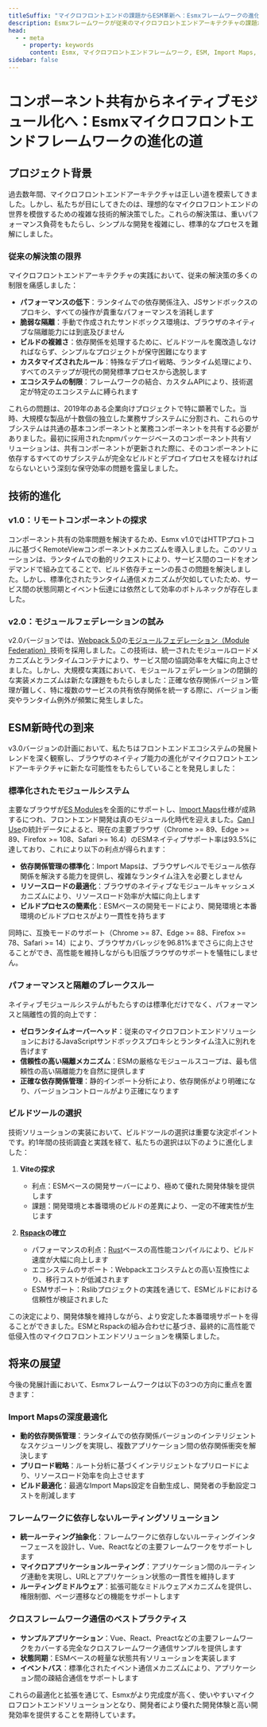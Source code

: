 ```yaml
---
titleSuffix: "マイクロフロントエンドの課題からESM革新へ：Esmxフレームワークの進化の道"
description: Esmxフレームワークが従来のマイクロフロントエンドアーキテクチャの課題からESMベースの革新へと進化した過程を深く探り、パフォーマンス最適化、依存関係管理、ビルドツール選定などの技術的実践経験を共有します。
head:
  - - meta
    - property: keywords
      content: Esmx, マイクロフロントエンドフレームワーク, ESM, Import Maps, Rspack, モジュールフェデレーション, 依存関係管理, パフォーマンス最適化, 技術進化, サーバーサイドレンダリング
sidebar: false
---
```


# コンポーネント共有からネイティブモジュール化へ：Esmxマイクロフロントエンドフレームワークの進化の道

## プロジェクト背景

過去数年間、マイクロフロントエンドアーキテクチャは正しい道を模索してきました。しかし、私たちが目にしてきたのは、理想的なマイクロフロントエンドの世界を模倣するための複雑な技術的解決策でした。これらの解決策は、重いパフォーマンス負荷をもたらし、シンプルな開発を複雑にし、標準的なプロセスを難解にしました。

### 従来の解決策の限界

マイクロフロントエンドアーキテクチャの実践において、従来の解決策の多くの制限を痛感しました：

- **パフォーマンスの低下**：ランタイムでの依存関係注入、JSサンドボックスのプロキシ、すべての操作が貴重なパフォーマンスを消耗します
- **脆弱な隔離**：手動で作成されたサンドボックス環境は、ブラウザのネイティブな隔離能力には到底及びません
- **ビルドの複雑さ**：依存関係を処理するために、ビルドツールを魔改造しなければならず、シンプルなプロジェクトが保守困難になります
- **カスタマイズされたルール**：特殊なデプロイ戦略、ランタイム処理により、すべてのステップが現代の開発標準プロセスから逸脱します
- **エコシステムの制限**：フレームワークの結合、カスタムAPIにより、技術選定が特定のエコシステムに縛られます

これらの問題は、2019年のある企業向けプロジェクトで特に顕著でした。当時、大規模な製品が十数個の独立した業務サブシステムに分割され、これらのサブシステムは共通の基本コンポーネントと業務コンポーネントを共有する必要がありました。最初に採用されたnpmパッケージベースのコンポーネント共有ソリューションは、共有コンポーネントが更新された際に、そのコンポーネントに依存するすべてのサブシステムが完全なビルドとデプロイプロセスを経なければならないという深刻な保守効率の問題を露呈しました。

## 技術的進化

### v1.0：リモートコンポーネントの探求

コンポーネント共有の効率問題を解決するため、Esmx v1.0ではHTTPプロトコルに基づくRemoteViewコンポーネントメカニズムを導入しました。このソリューションは、ランタイムでの動的リクエストにより、サービス間のコードをオンデマンドで組み立てることで、ビルド依存チェーンの長さの問題を解決しました。しかし、標準化されたランタイム通信メカニズムが欠如していたため、サービス間の状態同期とイベント伝達には依然として効率のボトルネックが存在しました。

### v2.0：モジュールフェデレーションの試み

v2.0バージョンでは、[Webpack 5.0](https://webpack.js.org/)の[モジュールフェデレーション（Module Federation）](https://webpack.js.org/concepts/module-federation/)技術を採用しました。この技術は、統一されたモジュールロードメカニズムとランタイムコンテナにより、サービス間の協調効率を大幅に向上させました。しかし、大規模な実践において、モジュールフェデレーションの閉鎖的な実装メカニズムは新たな課題をもたらしました：正確な依存関係バージョン管理が難しく、特に複数のサービスの共有依存関係を統一する際に、バージョン衝突やランタイム例外が頻繁に発生しました。

## ESM新時代の到来

v3.0バージョンの計画において、私たちはフロントエンドエコシステムの発展トレンドを深く観察し、ブラウザのネイティブ能力の進化がマイクロフロントエンドアーキテクチャに新たな可能性をもたらしていることを発見しました：

### 標準化されたモジュールシステム

主要なブラウザが[ES Modules](https://developer.mozilla.org/en-US/docs/Web/JavaScript/Guide/Modules)を全面的にサポートし、[Import Maps](https://github.com/WICG/import-maps)仕様が成熟するにつれ、フロントエンド開発は真のモジュール化時代を迎えました。[Can I Use](https://caniuse.com/?search=importmap)の統計データによると、現在の主要ブラウザ（Chrome >= 89、Edge >= 89、Firefox >= 108、Safari >= 16.4）のESMネイティブサポート率は93.5%に達しており、これにより以下の利点が得られます：

- **依存関係管理の標準化**：Import Mapsは、ブラウザレベルでモジュール依存関係を解決する能力を提供し、複雑なランタイム注入を必要としません
- **リソースロードの最適化**：ブラウザのネイティブなモジュールキャッシュメカニズムにより、リソースロード効率が大幅に向上します
- **ビルドプロセスの簡素化**：ESMベースの開発モードにより、開発環境と本番環境のビルドプロセスがより一貫性を持ちます

同時に、互換モードのサポート（Chrome >= 87、Edge >= 88、Firefox >= 78、Safari >= 14）により、ブラウザカバレッジを96.81%までさらに向上させることができ、高性能を維持しながらも旧版ブラウザのサポートを犠牲にしません。

### パフォーマンスと隔離のブレークスルー

ネイティブモジュールシステムがもたらすのは標準化だけでなく、パフォーマンスと隔離性の質的向上です：

- **ゼロランタイムオーバーヘッド**：従来のマイクロフロントエンドソリューションにおけるJavaScriptサンドボックスプロキシとランタイム注入に別れを告げます
- **信頼性の高い隔離メカニズム**：ESMの厳格なモジュールスコープは、最も信頼性の高い隔離能力を自然に提供します
- **正確な依存関係管理**：静的インポート分析により、依存関係がより明確になり、バージョンコントロールがより正確になります

### ビルドツールの選択

技術ソリューションの実装において、ビルドツールの選択は重要な決定ポイントです。約1年間の技術調査と実践を経て、私たちの選択は以下のように進化しました：

1. **Viteの探求**
   - 利点：ESMベースの開発サーバーにより、極めて優れた開発体験を提供します
   - 課題：開発環境と本番環境のビルドの差異により、一定の不確実性が生じます

2. **[Rspack](https://www.rspack.dev/)の確立**
   - パフォーマンスの利点：[Rust](https://www.rust-lang.org/)ベースの高性能コンパイルにより、ビルド速度が大幅に向上します
   - エコシステムのサポート：Webpackエコシステムとの高い互換性により、移行コストが低減されます
   - ESMサポート：Rslibプロジェクトの実践を通じて、ESMビルドにおける信頼性が検証されました

この決定により、開発体験を維持しながら、より安定した本番環境サポートを得ることができました。ESMとRspackの組み合わせに基づき、最終的に高性能で低侵入性のマイクロフロントエンドソリューションを構築しました。

## 将来の展望

今後の発展計画において、Esmxフレームワークは以下の3つの方向に重点を置きます：

### Import Mapsの深度最適化

- **動的依存関係管理**：ランタイムでの依存関係バージョンのインテリジェントなスケジューリングを実現し、複数アプリケーション間の依存関係衝突を解決します
- **プリロード戦略**：ルート分析に基づくインテリジェントなプリロードにより、リソースロード効率を向上させます
- **ビルド最適化**：最適なImport Maps設定を自動生成し、開発者の手動設定コストを削減します

### フレームワークに依存しないルーティングソリューション

- **統一ルーティング抽象化**：フレームワークに依存しないルーティングインターフェースを設計し、Vue、Reactなどの主要フレームワークをサポートします
- **マイクロアプリケーションルーティング**：アプリケーション間のルーティング連動を実現し、URLとアプリケーション状態の一貫性を維持します
- **ルーティングミドルウェア**：拡張可能なミドルウェアメカニズムを提供し、権限制御、ページ遷移などの機能をサポートします

### クロスフレームワーク通信のベストプラクティス

- **サンプルアプリケーション**：Vue、React、Preactなどの主要フレームワークをカバーする完全なクロスフレームワーク通信サンプルを提供します
- **状態同期**：ESMベースの軽量な状態共有ソリューションを実装します
- **イベントバス**：標準化されたイベント通信メカニズムにより、アプリケーション間の疎結合通信をサポートします

これらの最適化と拡張を通じて、Esmxがより完成度が高く、使いやすいマイクロフロントエンドソリューションとなり、開発者により優れた開発体験と高い開発効率を提供することを期待しています。